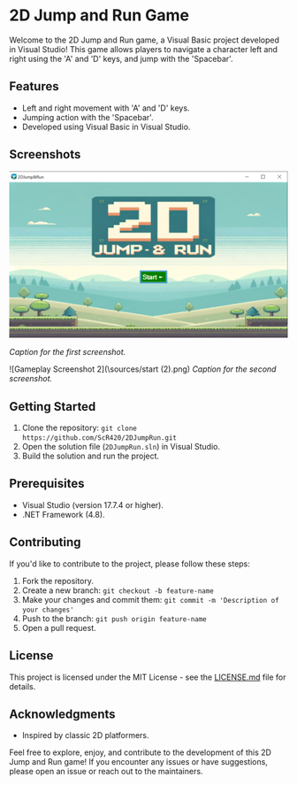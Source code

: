 # 2D Jump and Run Game

Welcome to the 2D Jump and Run game, a Visual Basic project developed in Visual Studio! This game allows players to navigate a character left and right using the 'A' and 'D' keys, and jump with the 'Spacebar'.

## Features

- Left and right movement with 'A' and 'D' keys.
- Jumping action with the 'Spacebar'.
- Developed using Visual Basic in Visual Studio.

## Screenshots

![Start Image](https://github.com/ScR420/2DJumpRun/raw/79ef225e39404ea7141541058d14f9084b05b639/sources/start%20(1).png)

*Caption for the first screenshot.*

![Gameplay Screenshot 2](\sources/start (2).png)
*Caption for the second screenshot.*

## Getting Started

1. Clone the repository: `git clone https://github.com/ScR420/2DJumpRun.git`
2. Open the solution file (`2DJumpRun.sln`) in Visual Studio.
3. Build the solution and run the project.

## Prerequisites

- Visual Studio (version 17.7.4 or higher).
- .NET Framework (4.8).

## Contributing

If you'd like to contribute to the project, please follow these steps:

1. Fork the repository.
2. Create a new branch: `git checkout -b feature-name`
3. Make your changes and commit them: `git commit -m 'Description of your changes'`
4. Push to the branch: `git push origin feature-name`
5. Open a pull request.

## License

This project is licensed under the MIT License - see the [LICENSE.md](LICENSE.md) file for details.

## Acknowledgments

- Inspired by classic 2D platformers.

Feel free to explore, enjoy, and contribute to the development of this 2D Jump and Run game! If you encounter any issues or have suggestions, please open an issue or reach out to the maintainers.


